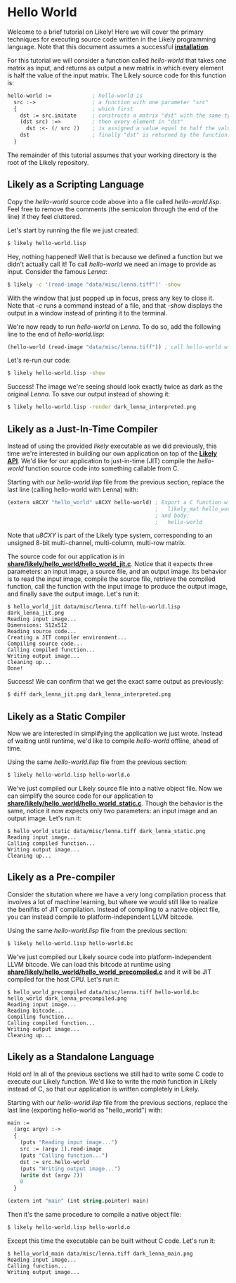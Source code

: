 Hello World
===========

Welcome to a brief tutorial on Likely!
Here we will cover the primary techniques for executing source code written in the Likely programming language.
Note that this document assumes a successful **[installation](?href=README.md)**.

For this tutorial we will consider a function called *hello-world* that takes one matrix as input, and returns as output a new matrix in which every element is half the value of the input matrix.
The Likely source code for this function is:

```lisp
hello-world :=             ; hello-world is
  src :->                  ; a function with one parameter "src"
  {                        ; which first
    dst := src.imitate     ; constructs a matrix "dst" with the same type and dimensionality as "src"
    (dst src) :=>          ; then every element in "dst"
      dst :<- (/ src 2)    ; is assigned a value equal to half the value of "src" at the same location
    dst                    ; finally "dst" is returned by the function.
  }
```

The remainder of this tutorial assumes that your working directory is the root of the Likely repository.

Likely as a Scripting Language
------------------------------
Copy the *hello-world* source code above into a file called *hello-world.lisp*.
Feel free to remove the comments (the semicolon through the end of the line) if they feel cluttered.

Let's start by running the file we just created:

```bash
$ likely hello-world.lisp
```

Hey, nothing happened!
Well that is because we defined a function but we didn't actually call it!
To call *hello-world* we need an image to provide as input.
Consider the famous _Lenna_:

```bash
$ likely -c '(read-image "data/misc/lenna.tiff")' -show
```

With the window that just popped up in focus, press any key to close it.
Note that *-c* runs a command instead of a file, and that *-show* displays the output in a window instead of printing it to the terminal.

We're now ready to run *hello-world* on *Lenna*. To do so, add the following line to the end of *hello-world.lisp*:

```lisp
(hello-world (read-image "data/misc/lenna.tiff")) ; call hello-world with Lenna
```

Let's re-run our code:

```bash
$ likely hello-world.lisp -show
```

Success!
The image we're seeing should look exactly twice as dark as the original *Lenna*.
To save our output instead of showing it:

```bash
$ likely hello-world.lisp -render dark_lenna_interpreted.png
```

Likely as a Just-In-Time Compiler
---------------------------------
Instead of using the provided *likely* executable as we did previously, this time we're interested in building our own application on top of the **[Likely API](https://s3.amazonaws.com/liblikely/doxygen/index.html)**.
We'd like for our application to just-in-time (JIT) compile the *hello-world* function source code into something callable from C.

Starting with our *hello-world.lisp* file from the previous section, replace the last line (calling hello-world with Lenna) with:

```lisp
(extern u8CXY "hello_world" u8CXY hello-world) ; Export a C function with a prototype:
                                               ;   likely_mat hello_world(likely_mat)
                                               ; and body:
                                               ;   hello-world
```

Note that *u8CXY* is part of the Likely type system, corresponding to an unsigned 8-bit multi-channel, multi-column, multi-row matrix.

The source code for our application is in **[share/likely/hello_world/hello_world_jit.c](share/likely/hello_world/hello_world_jit.c)**.
Notice that it expects three parameters: an input image, a source file, and an output image.
Its behavior is to read the input image, compile the source file, retrieve the compiled function, call the function with the input image to produce the output image, and finally save the output image.
Let's run it:

```
$ hello_world_jit data/misc/lenna.tiff hello-world.lisp dark_lenna_jit.png
Reading input image...
Dimensions: 512x512
Reading source code...
Creating a JIT compiler environment...
Compiling source code...
Calling compiled function...
Writing output image...
Cleaning up...
Done!
```

Success!
We can confirm that we get the exact same output as previously:

```bash
$ diff dark_lenna_jit.png dark_lenna_interpreted.png
```

Likely as a Static Compiler
---------------------------
Now we are interested in simplifying the application we just wrote.
Instead of waiting until runtime, we'd like to compile *hello-world* offline, ahead of time.

Using the same *hello-world.lisp* file from the previous section:

```bash
$ likely hello-world.lisp hello-world.o
```

We've just compiled our Likely source file into a native object file.
Now we can simplify the source code for our application to **[share/likely/hello_world/hello_world_static.c](share/likely/hello_world/hello_world_static.c)**.
Though the behavior is the same, notice it now expects only two parameters: an input image and an output image.
Let's run it:

```
$ hello_world_static data/misc/lenna.tiff dark_lenna_static.png
Reading input image...
Calling compiled function...
Writing output image...
Cleaning up...
```

Likely as a Pre-compiler
------------------------
Consider the situtation where we have a very long compilation process that involves a lot of machine learning, but where we would still like to realize the benifits of JIT compilation.
Instead of compiling to a native object file, you can instead compile to platform-independent LLVM bitcode.

Using the same *hello-world.lisp* file from the previous section:

```bash
$ likely hello-world.lisp hello-world.bc
```

We've just compiled our Likely source code into platform-independent LLVM bitcode.
We can load this bitcode at runtime using **[share/likely/hello_world/hello_world_precompiled.c](share/likely/hello_world/hello_world_precompiled.c)** and it will be JIT compiled for the host CPU.
Let's run it:

```
$ hello_world_precompiled data/misc/lenna.tiff hello-world.bc hello_world dark_lenna_precompiled.png
Reading input image...
Reading bitcode...
Compiling function...
Calling compiled function...
Writing output image...
Cleaning up...
```

Likely as a Standalone Language
-------------------------------
Hold on!
In all of the previous sections we still had to write some C code to execute our Likely function.
We'd like to write the *main* function in Likely instead of C, so that our application is written completely in Likely.

Starting with our *hello-world.lisp* file from the previous sections, replace the last line (exporting hello-world as "hello_world") with:

```lisp
main :=
  (argc argv) :->
  {
    (puts "Reading input image...")
    src := (argv 1).read-image
    (puts "Calling function...")
    dst := src.hello-world
    (puts "Writing output image...")
    (write dst (argv 2))
    0
  }

(extern int "main" (int string.pointer) main)
```

Then it's the same procedure to compile a native object file:

```bash
$ likely hello-world.lisp hello-world.o
```

Except this time the executable can be built without C code.
Let's run it:

```
$ hello_world_main data/misc/lenna.tiff dark_lenna_main.png
Reading input image...
Calling function...
Writing output image...
```
